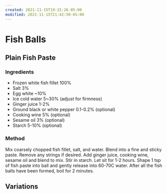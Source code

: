 ```yaml
---
created: 2021-11-15T19:15:26-05:00
modified: 2021-11-15T21:42:50-05:00
---
```


# Fish Balls

## Plain Fish Paste

### Ingredients

* Frozen white fish fillet 100%
* Salt 3%
* Egg white ~10%
* Ice cold water 5~30% (adjust for firmness)
* Ginger juice 1-2%
* Ground black or white pepper 0.1-0.2% (optional)
* Cooking wine 5% (optional)
* Sesame oil 3% (optional)
* Starch 5-10% (optional)

### Method

Mix coarsely chopped fish fillet, salt, and water. Blend into a fine and sticky paste. Remove any strings if desired. Add ginger juice, cooking wine, sesame oil and blend to mix. Stir in starch. Let sit for 1-2 hours. Shape 1 tsp of fish paste into ball and gently release into 60-70C water. After all the fish balls have been formed, boil for 2 minutes.

## Variations
